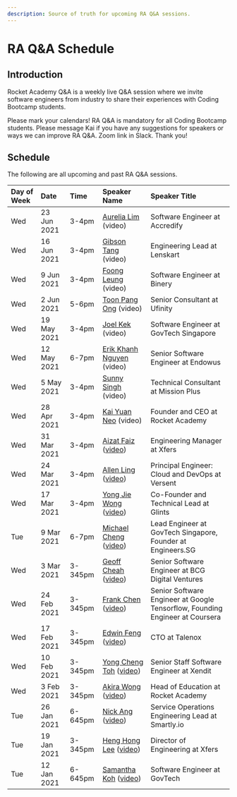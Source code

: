 ```yaml
---
description: Source of truth for upcoming RA Q&A sessions.
---
```


# RA Q&A Schedule

## Introduction

Rocket Academy Q&A is a weekly live Q&A session where we invite software engineers from industry to share their experiences with Coding Bootcamp students.

Please mark your calendars! RA Q&A is mandatory for all Coding Bootcamp students. Please message Kai if you have any suggestions for speakers or ways we can improve RA Q&A. Zoom link in Slack. Thank you!

## Schedule

The following are all upcoming and past RA Q&A sessions.

| Day of Week | Date | Time | Speaker Name | Speaker Title |
| :--- | :--- | :--- | :--- | :--- |
| Wed | 23 Jun 2021 | 3-4pm | [Aurelia Lim](https://www.linkedin.com/in/aurelia-l-824078140/) \(video\) | Software Engineer at Accredify |
| Wed | 16 Jun 2021 | 3-4pm | [Gibson Tang](https://www.linkedin.com/in/gibsontang/) \(video\) | Engineering Lead at Lenskart |
| Wed | 9 Jun 2021 | 3-4pm | [Foong Leung](https://www.linkedin.com/in/foong-leung-76171758/) \(video\) | Software Engineer at Binery |
| Wed | 2 Jun 2021 | 5-6pm | [Toon Pang Ong](https://www.linkedin.com/in/ongtoonpang/) \(video\) | Senior Consultant at Ufinity |
| Wed | 19 May 2021 | 3-4pm | [Joel Kek](https://www.linkedin.com/in/joelkek/) \(video\) | Software Engineer at GovTech Singapore |
| Wed | 12 May 2021 | 6-7pm | [Erik Khanh Nguyen](https://www.linkedin.com/in/erikng/) \(video\) | Senior Software Engineer at Endowus |
| Wed | 5 May 2021 | 3-4pm | [Sunny Singh](https://www.linkedin.com/in/sstrgh/) \(video\) | Technical Consultant at Mission Plus |
| Wed | 28 Apr 2021 | 3-4pm | [Kai Yuan Neo](https://www.linkedin.com/in/kaiyuanneo/) \(video\) | Founder and CEO at Rocket Academy |
| Wed | 31 Mar 2021 | 3-4pm | [Aizat Faiz](https://www.linkedin.com/in/aizatto/) \([video](https://youtu.be/Mdho34airS0)\) | Engineering Manager at Xfers |
| Wed | 24 Mar 2021 | 3-4pm | [Allen Ling](https://www.linkedin.com/in/allen-ling-57110590/) \([video](https://youtu.be/8xhFRpgnm6k)\) | Principal Engineer: Cloud and DevOps at Versent |
| Wed | 17 Mar 2021 | 3-4pm | [Yong Jie Wong](https://www.linkedin.com/in/wongyongjie/) \([video](https://youtu.be/Mq8cZtXf7ls)\) | Co-Founder and Technical Lead at Glints |
| Tue | 9 Mar 2021 | 6-7pm | [Michael Cheng](https://www.linkedin.com/in/miccheng/) \([video](https://youtu.be/qd-mCIEmIX8)\) | Lead Engineer at GovTech Singapore, Founder at Engineers.SG |
| Wed | 3 Mar 2021 | 3-345pm | [Geoff Cheah](https://www.linkedin.com/in/geoffreycheah/) \([video](https://youtu.be/b1rONDnGLw0)\) | Senior Software Engineer at BCG Digital Ventures |
| Wed | 24 Feb 2021 | 3-345pm | [Frank Chen](https://www.linkedin.com/in/frankchn/) \([video](https://youtu.be/1qv4bifHSK8)\) | Senior Software Engineer at Google Tensorflow, Founding Engineer at Coursera |
| Wed | 17 Feb 2021 | 3-345pm | [Edwin Feng](https://www.linkedin.com/in/edwin-feng-56742a27/) \([video](https://youtu.be/diCmAEJCdOc)\) | CTO at Talenox |
| Wed | 10 Feb 2021 | 3-345pm | [Yong Cheng Toh](https://www.linkedin.com/in/yong-cheng-sebastian-toh-1361642b/) \([video](https://youtu.be/FVIQcT2sNjg)\) | Senior Staff Software Engineer at Xendit |
| Wed | 3 Feb 2021 | 3-345pm | [Akira Wong](https://www.linkedin.com/in/awongh/) \([video](https://youtu.be/9S_Znw73BTg)\) | Head of Education at Rocket Academy |
| Tue | 26 Jan 2021 | 6-645pm | [Nick Ang](https://www.linkedin.com/in/nickangtc/) \([video](https://youtu.be/fnYhQFSpQv0)\) | Service Operations Engineering Lead at Smartly.io |
| Tue | 19 Jan 2021 | 3-345pm | [Heng Hong Lee](https://www.linkedin.com/in/henghonglee/) \([video](https://youtu.be/mf1NQ_eFGlk)\) | Director of Engineering at Xfers |
| Tue | 12 Jan 2021 | 6-645pm | [Samantha Koh](https://www.linkedin.com/in/samkohlq/) \([video](https://youtu.be/BTIHu6qjmH0)\) | Software Engineer at GovTech |

